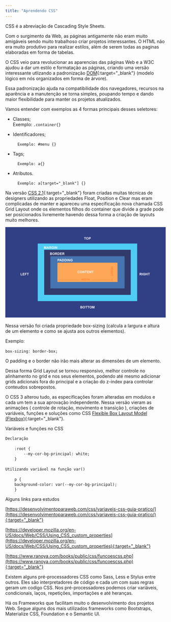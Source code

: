 ```yaml
---
title: "Aprendendo CSS"
---
```

CSS é a abreviação de Cascading Style Sheets.

Com o surgimento da Web, as páginas antigamente não eram muito amigáveis sendo muito trabalhoso criar projetos interessantes. O HTML não era muito produtivo para realizar estilos, além de serem todas as paginas elaboradas em forma de tabelas.

O CSS veio para revolucionar as aparencias das páginas Web e a W3C ajudou a dar um estilo e formatação as páginas, criando uma versão interessante utlizando a padronização [DOM](https://en.wikipedia.org/wiki/Document_Object_Model){:target="_blank"} (modelo lógico em nós organizados em forma de árvore).

Essa padronização ajuda na compatibilidade dos navegadores, recursos na aparência e a manutenção se torna simples, poupando tempo e dando maior flexibilidade para manter os projetos atualizados. 

Vamos entender com exemplos as 4 formas principais desses seletores:

- Classes;
  <br/>
  Exemplo: `.container{}`

- Identificadores;

        Exemplo: #menu {}

- Tags;

        Exemplo: a{}

- Atributos.

        Exemplo: a[target="_blank"] {}


Na versão [CSS 2.1](https://www.w3c.br/divulgacao/guiasreferencia/css2/#mod-fontes){:target="_blank"} foram criadas muitas técnicas de designers utilizando as propriedades Float, Position e Clear mas eram complicadas de manter e apareceu uma especificação nova chamada CSS Grid Layout onde os elementos filhos do container que divide a grade pode ser posicionados livremente havendo dessa forma a criação de layouts muito melhores.


![Box Model](/imagens/box_model.png)

Nessa versão foi criada propriedade box-sizing (calcula a largura e altura de um elemento e como se ajusta aos outros elementos).

Exemplo:

`box-sizing: border-box;`

O padding e o border não irão mais alterar as dimensões de um elemento.

Dessa forma Grid Layout se tornou responsivo, melhor controle no alinhamento no grid e nos seus elementos, podendo até mesmo adicionar grids adicionais fora do principal e a criação do z-index para controlar conteudos sobrepostos.

O CSS 3 alterou tudo, as especificações foram alteradas em modulos e cada um tem a sua aprovação independente. Nessa versão vieram as animações ( controle de rotação, movimento e transição ), criações de variáveis, funções e soluções como CSS [Flexible Box Layout Model (Flexbox)](https://css-tricks.com/snippets/css/a-guide-to-flexbox/){:target="_blank"}.

Variáveis e funções no CSS

    Declaração

        :root {
            --my-cor-bg-principal: white;
        }

    Utilizando variável na função var()

        p {
        background-color: var(--my-cor-bg-principal);
        }

Alguns links para estudos

[https://desenvolvimentoparaweb.com/css/variaveis-css-guia-pratico/](https://desenvolvimentoparaweb.com/css/variaveis-css-guia-pratico/){:target="_blank"}

[https://developer.mozilla.org/en-US/docs/Web/CSS/Using_CSS_custom_properties](https://developer.mozilla.org/en-US/docs/Web/CSS/Using_CSS_custom_properties){:target="_blank"}

[https://www.ranoya.com/books/public/css/funcoescss.php](https://www.ranoya.com/books/public/css/funcoescss.php){:target="_blank"}


Existem alguns pré-processadores CSS como Sass, Less e Stylus entre outros. Eles são interpretadores de código e cada um com suas regras geram um codigo CSS. Nos pré-processadores podemos criar variáveis, condicionais, laços, repetições, importações e até heranças.

Há os Frameworks que facilitam muito o desenvolvimento dos projetos Web. Segue alguns dos mais utilizados frameworks como Bootstraps, Materialize CSS, Foundation e o Semantic UI.
